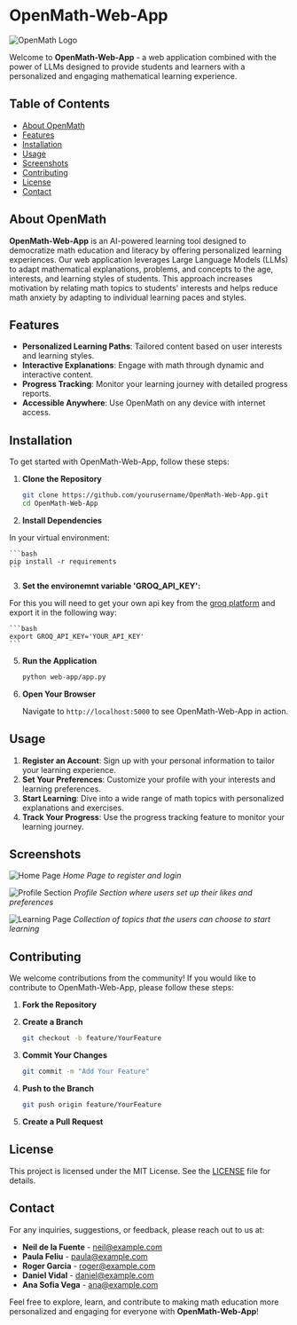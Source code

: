 # OpenMath-Web-App

![OpenMath Logo](nobackground.png)

Welcome to **OpenMath-Web-App** - a web application combined with the power of LLMs designed to provide students and learners with a personalized and engaging mathematical learning experience.

## Table of Contents

- [About OpenMath](#about-openmath)
- [Features](#features)
- [Installation](#installation)
- [Usage](#usage)
- [Screenshots](#screenshots)
- [Contributing](#contributing)
- [License](#license)
- [Contact](#contact)

## About OpenMath

**OpenMath-Web-App** is an AI-powered learning tool designed to democratize math education and literacy by offering personalized learning experiences. Our web application leverages Large Language Models (LLMs) to adapt mathematical explanations, problems, and concepts to the age, interests, and learning styles of students. This approach increases motivation by relating math topics to students' interests and helps reduce math anxiety by adapting to individual learning paces and styles.

## Features

- **Personalized Learning Paths**: Tailored content based on user interests and learning styles.
- **Interactive Explanations**: Engage with math through dynamic and interactive content.
- **Progress Tracking**: Monitor your learning journey with detailed progress reports.
- **Accessible Anywhere**: Use OpenMath on any device with internet access.

## Installation

To get started with OpenMath-Web-App, follow these steps:

1. **Clone the Repository**

    ```bash
    git clone https://github.com/yourusername/OpenMath-Web-App.git
    cd OpenMath-Web-App
    ```

2. **Install Dependencies**

In your virtual environment:

    ```bash
    pip install -r requirements
    ```

3. **Set the environemnt variable 'GROQ_API_KEY':**

For this you will need to get your own api key from the [groq platform](https://console.groq.com/keys) and export it in the following way:

    ```bash
    export GROQ_API_KEY='YOUR_API_KEY'
    ```

   
5. **Run the Application**

    ```bash
    python web-app/app.py
    ```

6. **Open Your Browser**

    Navigate to `http://localhost:5000` to see OpenMath-Web-App in action.

## Usage

1. **Register an Account**: Sign up with your personal information to tailor your learning experience.
2. **Set Your Preferences**: Customize your profile with your interests and learning preferences.
3. **Start Learning**: Dive into a wide range of math topics with personalized explanations and exercises.
4. **Track Your Progress**: Use the progress tracking feature to monitor your learning journey.

## Screenshots

![Home Page](screenshots/home_page.png)
*Home Page to register and login*

![Profile Section](screenshots/profile_section.png)
*Profile Section where users set up their likes and preferences*

![Learning Page](screenshots/learning_page.png)
*Collection of topics that the users can choose to start learning*

## Contributing

We welcome contributions from the community! If you would like to contribute to OpenMath-Web-App, please follow these steps:

1. **Fork the Repository**

2. **Create a Branch**

    ```bash
    git checkout -b feature/YourFeature
    ```

3. **Commit Your Changes**

    ```bash
    git commit -m "Add Your Feature"
    ```

4. **Push to the Branch**

    ```bash
    git push origin feature/YourFeature
    ```

5. **Create a Pull Request**

## License

This project is licensed under the MIT License. See the [LICENSE](LICENSE) file for details.

## Contact

For any inquiries, suggestions, or feedback, please reach out to us at:

- **Neil de la Fuente** - neil@example.com
- **Paula Feliu** - paula@example.com
- **Roger Garcia** - roger@example.com
- **Daniel Vidal** - daniel@example.com
- **Ana Sofia Vega** - ana@example.com

Feel free to explore, learn, and contribute to making math education more personalized and engaging for everyone with **OpenMath-Web-App**!
